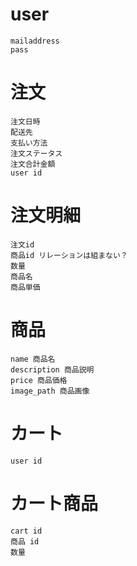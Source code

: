 # user

    mailaddress
    pass

# 注文

    注文日時
    配送先
    支払い方法
    注文ステータス
    注文合計金額
    user id

# 注文明細
    
    注文id
    商品id リレーションは組まない？
    数量
    商品名
    商品単価

# 商品

    name 商品名
    description 商品説明
    price 商品価格
    image_path 商品画像

# カート

    user id

# カート商品

    cart id
    商品 id
    数量

